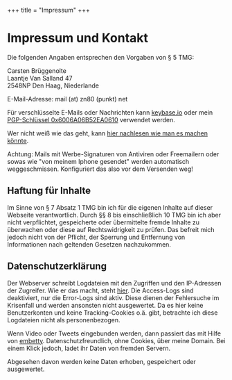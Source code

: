 +++
title = "Impressum"
+++

# Impressum und Kontakt

Die folgenden Angaben entsprechen den Vorgaben von § 5 TMG:

Carsten Brüggenolte \
Laantje Van Salland 47 \
2548NP Den Haag, Niederlande

E-Mail-Adresse: mail (at) zn80 (punkt) net

Für verschlüsselte E-Mails oder Nachrichten kann [keybase.io](https://keybase.io/cblte) oder mein [PGP-Schlüssel 0x6006A06B52EA0610](/mail-at-zn80-punkt-net.asc) verwendet werden. 

Wer nicht weiß wie das geht, kann [hier nachlesen wie man es machen könnte](/keybase).

Achtung: Mails mit Werbe-Signaturen von Antiviren oder Freemailern oder sowas wie "von meinem Iphone gesendet" werden automatisch weggeschmissen. Konfiguriert das also vor dem Versenden weg!

## Haftung für Inhalte

Im Sinne von § 7 Absatz 1 TMG bin ich für die eigenen Inhalte auf dieser Webseite verantwortlich. Durch §§ 8 bis einschließlich 10 TMG bin ich aber nicht verpflichtet, gespeicherte oder übermittelte fremde Inhalte zu überwachen oder diese auf Rechtswidrigkeit zu prüfen. Das befreit mich jedoch nicht von der Pflicht, der Sperrung und Entfernung von Informationen nach geltenden Gesetzen nachzukommen.

## Datenschutzerklärung

Der Webserver schreibt Logdateien mit den Zugriffen und den IP-Adressen der Zugreifer. Wie er das macht, steht [hier](https://manual.uberspace.de/web-logs/). Die Access-Logs sind deaktiviert, nur die Error-Logs sind aktiv. Diese dienen der Fehlersuche im Krisenfall und werden ansonsten nicht ausgewertet. Da es hier keine Benutzerkonten und keine Tracking-Cookies o.ä. gibt, betrachte ich diese Logdateien nicht als personenbezogen.

Wenn Video oder Tweets eingebunden werden, dann passiert das mit Hilfe von [embetty](https://www.heise.de/embetty). Datenschutzfreundlich, ohne Cookies, über meine Domain. Bei einem Klick jedoch, ladet ihr Daten von fremden Servern.

Abgesehen davon werden keine Daten erhoben, gespeichert oder ausgewertet.
